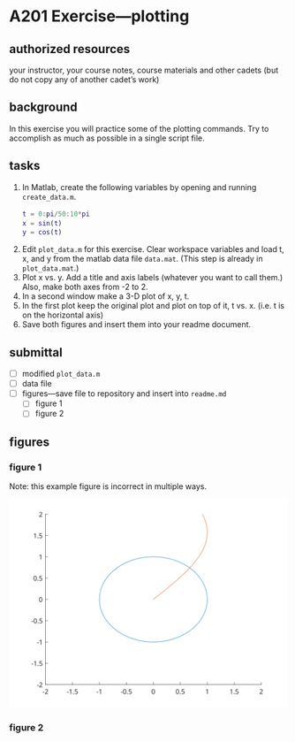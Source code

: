 # A201 Exercise—plotting

## authorized resources

 your instructor, your course notes, course materials and other cadets (but do not copy any of another cadet’s work)

## background

In this exercise you will practice some of the plotting commands. Try to accomplish as much as possible in a single script file.

## tasks

1. In Matlab, create the following variables by opening and running `create_data.m`. 
   
   ```matlab
   t = 0:pi/50:10*pi
   x = sin(t)
   y = cos(t)
   ```
2) Edit `plot_data.m` for this exercise. Clear workspace variables and load t, x, and y from the matlab data file `data.mat`. (This step is already in `plot_data.mat`.)
3) Plot x vs. y. Add a title and axis labels (whatever you want to call them.) Also, make both axes from -2 to 2.
4) In a second window make a 3-D plot of x, y, t.
5) In the first plot keep the original plot and plot on top of it, t vs. x. (i.e. t is on the horizontal axis)
6) Save both figures and insert them into your readme document. 

## submittal

- [ ] modified `plot_data.m`
- [ ] data file
- [ ] figures—save file to repository and insert into `readme.md`
  - [ ] figure 1
  - [ ] figure 2

## figures

### figure 1

Note: this example figure is incorrect in multiple ways. 

![](sample_figure.svg)

### figure 2

